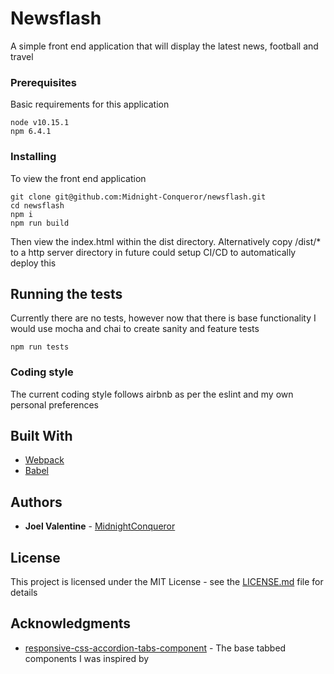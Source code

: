 # Newsflash

A simple front end application that will display the latest news, football and travel

### Prerequisites

Basic requirements for this application

```
node v10.15.1
npm 6.4.1
```

### Installing

To view the front end application

```
git clone git@github.com:Midnight-Conqueror/newsflash.git
cd newsflash
npm i
npm run build
```

Then view the index.html within the dist directory.
Alternatively copy /dist/* to a http server directory
in future could setup CI/CD to automatically deploy this

## Running the tests

Currently there are no tests, however now that there is base functionality I would use mocha and chai to create sanity and feature tests

```npm run tests```

### Coding style

The current coding style follows airbnb as per the eslint and my own personal preferences

## Built With

* [Webpack](https://webpack.js.org/)
* [Babel](https://babeljs.io/)

## Authors

* **Joel Valentine** - [MidnightConqueror](https://github.com/Midnight-Conqueror)

## License

This project is licensed under the MIT License - see the [LICENSE.md](LICENSE.md) file for details

## Acknowledgments

* [responsive-css-accordion-tabs-component](https://www.cssscript.com/responsive-css-accordion-tabs-component/) - The base tabbed components I was inspired by

